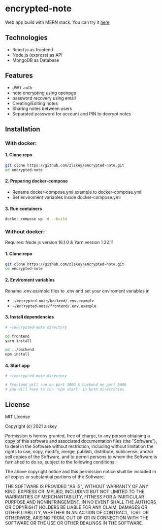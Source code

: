 # encrypted-note

Web app build with MERN stack. You can try it [here](https://zlskey.pl)

## Technologies
* React.js as frontend
* Node.js (express) as API
* MongoDB as Database

## Features
* JWT auth
* note encrypting using openpgp
* password recovery using email
* Creating/Editing notes
* Sharing notes between users 
* Separated password for account and PIN to decrypt notes

## Installation

### With docker:

#### 1. Clone repo
```bash
git clone https://github.com/zlskey/encrypted-note.git
cd encrypted-note
```

#### 2. Preparing docker-compose
* Rename docker-compose.yml.example to docker-compose.yml
* Set enviroment variables inside docker-compose.yml

#### 3. Run containers
```bash
docker compose up -d --build
```

### Without docker:

Requires: Node.js version 16.1.0 & Yarn version 1.22.11

#### 1. Clone repo
```bash
git clone https://github.com/zlskey/encrypted-note.git
cd encrypted-note
```

#### 2. Enviroment variables
Rename .env.example files to .env and set your enviroment variables in
* `~/encrypted-note/backend/.env.example` 
* `~/encrypted-note/frontend/.env.example`

#### 3. Install dependencies
```bash
# ~/encrypted-note directory

cd frontend
yarn install

cd ../backend
npm install
```
#### 4. Start app
```bash
# ~/encrypted-note directory

# frontend will run on port 3000 & backend on port 5000
# you will have to run 'npm start' in both directories
```


## License
MIT License

Copyright (c) 2021 zlskey

Permission is hereby granted, free of charge, to any person obtaining a copy
of this software and associated documentation files (the "Software"), to deal
in the Software without restriction, including without limitation the rights
to use, copy, modify, merge, publish, distribute, sublicense, and/or sell
copies of the Software, and to permit persons to whom the Software is
furnished to do so, subject to the following conditions:

The above copyright notice and this permission notice shall be included in all
copies or substantial portions of the Software.

THE SOFTWARE IS PROVIDED "AS IS", WITHOUT WARRANTY OF ANY KIND, EXPRESS OR
IMPLIED, INCLUDING BUT NOT LIMITED TO THE WARRANTIES OF MERCHANTABILITY,
FITNESS FOR A PARTICULAR PURPOSE AND NONINFRINGEMENT. IN NO EVENT SHALL THE
AUTHORS OR COPYRIGHT HOLDERS BE LIABLE FOR ANY CLAIM, DAMAGES OR OTHER
LIABILITY, WHETHER IN AN ACTION OF CONTRACT, TORT OR OTHERWISE, ARISING FROM,
OUT OF OR IN CONNECTION WITH THE SOFTWARE OR THE USE OR OTHER DEALINGS IN THE
SOFTWARE.